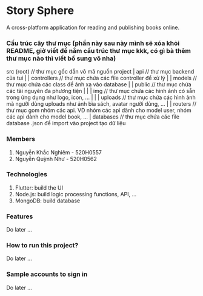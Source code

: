 # Story Sphere
A cross-platform application for reading and publishing books online.

### Cấu trúc cây thư mục (phần này sau này mình sẽ xóa khỏi README, giờ viết để nắm cấu trúc thư mục kkk, có gì bà thêm thư mục nào thì viết bổ sung vô nha)
src (root)         // thư mục gốc dẫn vô mã nguồn project
| api              // thư mục backend của tui
| | controllers    // thư mục chứa các file controller để xử lý
| | models         // thư mục chứa các class để ánh xạ vào database
| | public         // thư mục chứa các tài nguyên đa phương tiện
| | | img          // thư mục chứa các hình ảnh có sẵn trong ứng dụng như logo, icon, ...
| | | uploads      // thư mục chứa các hình ảnh mà người dùng uploads như ảnh bìa sách, avatar người dùng, ...
| | routers        // thư mục gom nhóm các api. VD nhóm các api dành cho model user, nhóm các api dành cho model book, ...
| databases        // thư mục chứa các file database .json để import vào project tạo dữ liệu

### Members
1. Nguyễn Khắc Nghiêm - 520H0557
2. Nguyễn Quỳnh Như - 520H0562

### Technologies
1. Flutter: build the UI
2. Node.js: build logic processing functions, API, ...
3. MongoDB: build database

### Features
Do later ...

### How to run this project?
Do later ...

### Sample accounts to sign in
Do later ...
